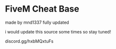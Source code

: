 # FiveM Cheat Base
made by mnd1337 fully updated

i would update this source some times so stay tuned!

discord.gg/hxbMQxtuFs
